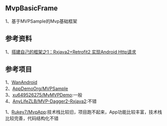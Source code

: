
## MvpBasicFrame          

1、基于MVPSample的Mvp基础框架

## 参考资料
1、[搭建自己的框架之1：Rxjava2+Retrofit2 实现Android Http请求](https://www.jianshu.com/p/04ce0c91e3ee)         


## 参考项目     
1、[WanAndroid](https://github.com/JsonChao/Awesome-WanAndroid)         
2、[AppDemoOrg/MVPSample](https://github.com/AppDemoOrg/MVPSample)       
3、[xu649526275/MyMVPDemo](https://github.com/xu649526275/MyMVPDemo):一般              
4、[AnyLifeZLB/MVP-Dagger2-Rxjava2](https://github.com/AnyLifeZLB/MVP-Dagger2-Rxjava2):不错        

1、[Rukey7/MvpApp](https://github.com/Rukey7/MvpApp):技术栈比较旧，项目跑不起来，App功能比较丰富，技术栈比较完善，代码结构化不错

